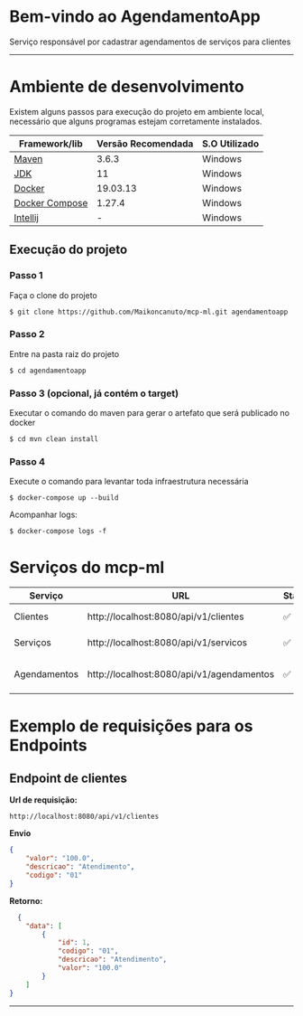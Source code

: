# Bem-vindo ao AgendamentoApp

Serviço responsável por cadastrar agendamentos de serviços para clientes

---

# Ambiente de desenvolvimento

Existem alguns passos para execução do projeto em ambiente local, necessário que alguns programas estejam corretamente instalados.

Framework/lib | Versão Recomendada | S.O Utilizado
--- | --- | ---
[Maven](https://maven.apache.org/download.cgi) | 3.6.3 | Windows
[JDK](https://openjdk.java.net/projects/jdk/11/) | 11 | Windows
[Docker](https://docs.docker.com/docker-for-windows/install/) | 19.03.13 | Windows
[Docker Compose](https://docs.docker.com/compose/install/) | 1.27.4 | Windows
[Intellij](https://www.jetbrains.com/pt-br/idea/)| - | Windows

## Execução do projeto

### Passo 1
Faça o clone do projeto
```shell script
$ git clone https://github.com/Maikoncanuto/mcp-ml.git agendamentoapp
```

### Passo 2
Entre na pasta raiz do projeto

```shell script
$ cd agendamentoapp
```

### Passo 3 (opcional, já contém o target)
Executar o comando do maven para gerar o artefato que será publicado no docker

```shell script
$ cd mvn clean install
```

### Passo 4
Execute o comando para levantar toda infraestrutura necessária

```shell script
$ docker-compose up --build
```

Acompanhar logs:
```shell script
$ docker-compose logs -f
```

# Serviços do mcp-ml

Serviço | URL | Status | Descrição
--- | --- | --- | ---
Clientes | http://localhost:8080/api/v1/clientes| :white_check_mark: | Endpoint de cliente
Serviços | http://localhost:8080/api/v1/servicos | :white_check_mark: | Endpoint de serviço
Agendamentos | http://localhost:8080/api/v1/agendamentos | :white_check_mark: | Endpoint para agendamento

# Exemplo de requisições para os Endpoints

## Endpoint de clientes
**Url de requisição:**
```
http://localhost:8080/api/v1/clientes
```

**Envio**
```json
{
    "valor": "100.0",
    "descricao": "Atendimento",
    "codigo": "01"
}
```

**Retorno:**
``` json
  {
    "data": [
        {
            "id": 1,
            "codigo": "01",
            "descricao": "Atendimento",
            "valor": "100.0"
        }
    ]
}
```
---
